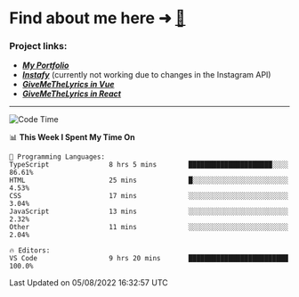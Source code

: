 # Find about me here ➜ [🧑](https://pauabella.dev)

### Project links:
- ***[My Portfolio](https://pauabella.dev)***
- ***[Instafy](https://instafy.me)*** (currently not working due to changes in the Instagram API)
- ***[GiveMeTheLyrics in Vue](https://lyrics.pauabella.dev)***
- ***[GiveMeTheLyrics in React](https://pauabella.dev/GiveMeTheLyrics)***

---
<!--START_SECTION:waka-->
![Code Time](http://img.shields.io/badge/Code%20Time-1%2C342%20hrs%206%20mins-blue)

📊 **This Week I Spent My Time On** 

```text
💬 Programming Languages: 
TypeScript               8 hrs 5 mins        █████████████████████░░░░   86.61% 
HTML                     25 mins             █░░░░░░░░░░░░░░░░░░░░░░░░   4.53% 
CSS                      17 mins             ░░░░░░░░░░░░░░░░░░░░░░░░░   3.04% 
JavaScript               13 mins             ░░░░░░░░░░░░░░░░░░░░░░░░░   2.32% 
Other                    11 mins             ░░░░░░░░░░░░░░░░░░░░░░░░░   2.04%

🔥 Editors: 
VS Code                  9 hrs 20 mins       █████████████████████████   100.0%

```


 Last Updated on 05/08/2022 16:32:57 UTC
<!--END_SECTION:waka-->
